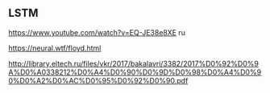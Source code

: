 ## LSTM

<https://www.youtube.com/watch?v=EQ-JE38e8XE> ru

<https://neural.wtf/floyd.html>

http://library.eltech.ru/files/vkr/2017/bakalavri/3382/2017%D0%92%D0%9A%D0%A0338212%D0%A4%D0%90%D0%9D%D0%98%D0%A4%D0%90%D0%A2%D0%AC%D0%95%D0%92%D0%90.pdf
